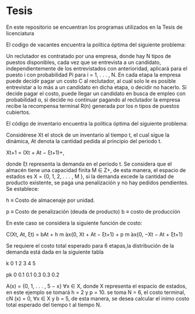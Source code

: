 # Tesis
En este repositorio se encuentran los programas utilizados en la Tesis de licenciatura

El codigo de vacantes encuentra la política óptima del siguiente problema:

Un reclutador es contratado por una empresa, donde hay N tipos de puestos disponibles, cada vez que se entrevista a un candidato, 
independientemente de los entrevistados con anterioridad, aplicará para el puesto i con probabilidad Pi para i = 1, . . . , N. 
En cada etapa la empresa puede decidir pagar un costo C al reclutador,
al cual solo le es posible entrevistar a lo más a un candidato en dicha etapa, o decidir
no hacerlo. Si decide pagar el costo, puede llegar un candidato en busca de empleo
con probabilidad α, si decide no continuar pagando al reclutador la empresa recibe
la recompensa terminal R(n) generada por los n tipos de puestos cubiertos.

El código de inventario encuentra la política óptima del siguiente problema:

Considérese Xt el stock de un inventario al tiempo t, el cual sigue la
dinámica, At denota la cantidad
pedida al principio del periodo t.

Xt+1 = (Xt + At − ξt+1)+,

donde ξt representa la demanda en el periodo t.
Se considera que el almacén tiene una capacidad
finita M ∈ Z+, de esta manera, el espacio de estados es X = {0, 1, 2, . . . , M }, si la
demanda excede la cantidad de producto existente, se paga una penalización y no hay
pedidos pendientes.
Se establece:

h ≡ Costo de almacenaje por unidad.

p ≡ Costo de penalización (deuda de producto)
b ≡ costo de producción

En este caso se considera la siguiente función de costo:

C(Xt, At, ξt) = bAt + h m ́ax{0, Xt + At − ξt+1} + p m ́ax{0, −Xt − At + ξt+1}

Se requiere el costo total esperado para 6 etapas,la distribución de la
demanda está dada en la siguiente tabla

k  0  1   2   3   4   5

pk 0 0.1 0.1 0.3 0.3 0.2

A(x) = {0, 1, . . . , 5 − x} ∀x ∈ X,
donde X representa el espacio de estados, en este ejemplo se tomará h = 2 y p = 10.
se toma N = 6, el costo terminal, cN (x) = 0, ∀x ∈ X
y b = 5, de esta manera, se desea calcular el inimo costo total esperado del tiempo t al tiempo N.
